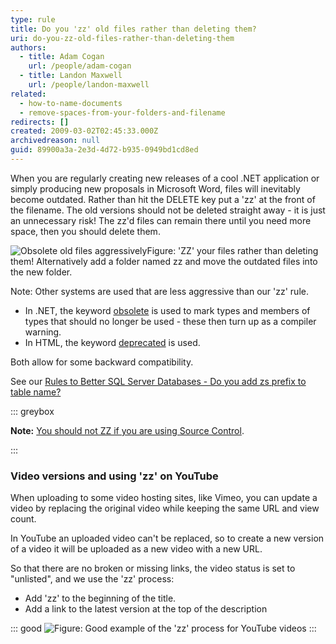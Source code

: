 ```yaml
---
type: rule
title: Do you 'zz' old files rather than deleting them?
uri: do-you-zz-old-files-rather-than-deleting-them
authors:
  - title: Adam Cogan
    url: /people/adam-cogan
  - title: Landon Maxwell
    url: /people/landon-maxwell
related:
  - how-to-name-documents
  - remove-spaces-from-your-folders-and-filename
redirects: []
created: 2009-03-02T02:45:33.000Z
archivedreason: null
guid: 89900a3a-2e3d-4d72-b935-0949bd1cd8ed
---
```

When you are regularly creating new releases of a cool .NET application or simply producing new proposals in Microsoft Word, files will inevitably become outdated. Rather than hit the DELETE key put a 'zz' at the front of the filename. The old versions should not be deleted straight away - it is just an unnecessary risk! The zz'd files can remain there until you need more space, then you should delete them. 

<!--endintro-->

![Obsolete old files aggressively](ObseleteOldFilesAggressively.gif)Figure: 'ZZ' your files rather than deleting them! 
Alternatively add a folder named zz and move the outdated files into the new folder.

Note: Other systems are used that are less aggressive than our 'zz' rule.

* In .NET, the keyword 
      [obsolete](https://msdn.microsoft.com/en-us/library/22kk2b44%28v=vs.90%29.aspx)  is used to mark types and members of types that should no longer be used - these then turn up as a compiler warning.
* In HTML, the keyword 
      [deprecated](http://www.ssw.com.au/ssw/Redirect/Deprecated.htm)  is used.

Both allow for some backward compatibility.

See our     [Rules to Better SQL Server Databases - Do you add zs prefix to table name?](http://www.ssw.com.au/ssw/Standards/Rules/RulesToBetterSQLServerDatabases.aspx#ZSPrefix)

::: greybox

**Note:** [You should not ZZ if you are using Source Control](/do-you-know-zz-ed-files-must-not-exist-in-source-control).

:::

### Video versions and using 'zz' on YouTube

When uploading to some video hosting sites, like Vimeo, you can update a video by replacing the original video while keeping the same URL and view count.

In YouTube an uploaded video can't be replaced, so to create a new version of a video it will be uploaded as a new video with a new URL. 

So that there are no broken or missing links, the video status is set to "unlisted", and we use the 'zz' process:
- Add 'zz' to the beginning of the title.
- Add a link to the latest version at the top of the description

::: good
![Figure: Good example of the 'zz' process for YouTube videos](https://tv.ssw.com/wp-content/uploads/2021/09/zz-process-youtube.png)
:::